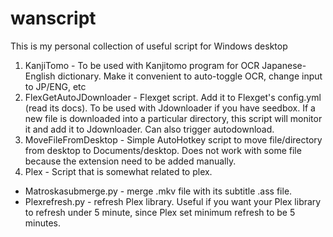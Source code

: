 # wanscript
This is my personal collection of useful script for Windows desktop

1. KanjiTomo - To be used with Kanjitomo program for OCR Japanese-English dictionary. Make it convenient to auto-toggle OCR, change input to JP/ENG, etc
2. FlexGetAutoJDownloader - Flexget script. Add it to Flexget's config.yml (read its docs). To be used with Jdownloader if you have seedbox. If a new file is downloaded into a particular directory, this script will monitor it and add it to Jdownloader. Can also trigger autodownload.
3. MoveFileFromDesktop - Simple AutoHotkey script to move file/directory from desktop to Documents/desktop. Does not work with some file because the extension need to be added manually.
4. Plex - Script that is somewhat related to plex. 
- Matroskasubmerge.py - merge .mkv file with its subtitle .ass file. 
- Plexrefresh.py - refresh Plex library. Useful if you want your Plex library to refresh under 5 minute, since Plex set minimum refresh to be 5 minutes. 

